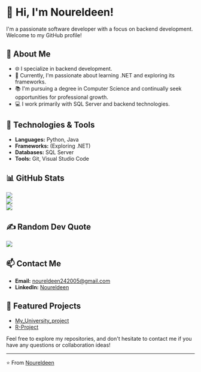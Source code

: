 # 👋 Hi, I'm Noureldeen!

I'm a passionate software developer with a focus on backend development. Welcome to my GitHub profile!

## 🚀 About Me
- 🌐 I specialize in backend development.
- 🌱 Currently, I'm passionate about learning .NET and exploring its frameworks.
- 📚 I'm pursuing a degree in Computer Science and continually seek opportunities for professional growth.
- 💻 I work primarily with SQL Server and backend technologies.

## 🔧 Technologies & Tools
- **Languages:** Python, Java
- **Frameworks:** (Exploring .NET)
- **Databases:** SQL Server
- **Tools:** Git, Visual Studio Code

## 📊 GitHub Stats
![](https://github-readme-stats.vercel.app/api?username=noureldeen-cpu&theme=one_dark_pro&hide_border=false&include_all_commits=true&count_private=true)<br/>
![](https://github-readme-streak-stats.herokuapp.com/?user=noureldeen-cpu&theme=one_dark_pro&hide_border=false)<br/>
![](https://github-readme-stats.vercel.app/api/top-langs/?username=noureldeen-cpu&theme=one_dark_pro&hide_border=false&include_all_commits=true&count_private=true&layout=compact)

## ✍️ Random Dev Quote
![](https://quotes-github-readme.vercel.app/api?type=vetical&theme=tokyonight)

## 📫 Contact Me
- **Email:** noureldeen242005@gmail.com
- **LinkedIn:** [Noureldeen](https://www.linkedin.com/in/nour-el-deen-mahmoud-550375234)

## 🌟 Featured Projects
- [My_University_project](https://github.com/noureldeen-cpu/My_University_project.git)
- [R-Project](https://github.com/noureldeen-cpu/R-Project.git)

Feel free to explore my repositories, and don't hesitate to contact me if you have any questions or collaboration ideas!

---
⭐️ From [Noureldeen](https://github.com/noureldeen-cpu)
